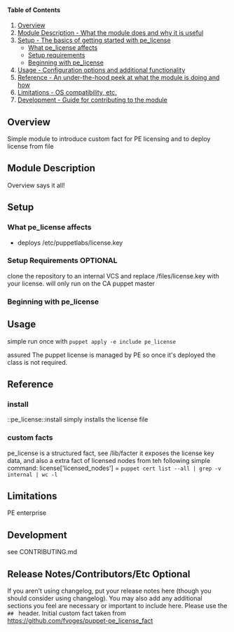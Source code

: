 #### Table of Contents

1. [Overview](#overview)
2. [Module Description - What the module does and why it is useful](#module-description)
3. [Setup - The basics of getting started with pe_license](#setup)
    * [What pe_license affects](#what-pe_license-affects)
    * [Setup requirements](#setup-requirements)
    * [Beginning with pe_license](#beginning-with-pe_license)
4. [Usage - Configuration options and additional functionality](#usage)
5. [Reference - An under-the-hood peek at what the module is doing and how](#reference)
5. [Limitations - OS compatibility, etc.](#limitations)
6. [Development - Guide for contributing to the module](#development)

## Overview

Simple module to introduce custom fact for PE licensing and to deploy license from file

## Module Description

Overview says it all!

## Setup

### What pe_license affects

* deploys /etc/puppetlabs/license.key

### Setup Requirements **OPTIONAL**

clone the repository to an internal VCS and replace <module>/files/license.key with your license.
will only run on the CA puppet master
### Beginning with pe_license


## Usage

simple run once with
`puppet apply -e include pe_license`

assured
The puppet license is managed by PE so once it's deployed the class is not required.

## Reference

### install

::pe_license::install simply installs the license file

### custom facts

pe_license is a structured fact, see /lib/facter
it exposes the license key data, and also a extra fact of licensed nodes from teh following simple command:
license['licensed_nodes'] = `puppet cert list --all | grep -v internal | wc -l`

## Limitations

PE enterprise

## Development

see CONTRIBUTING.md

## Release Notes/Contributors/Etc **Optional**

If you aren't using changelog, put your release notes here (though you should consider using changelog). You may also add any additional sections you feel are necessary or important to include here. Please use the `## ` header.
Initial custom fact taken from https://github.com/fvoges/puppet-pe_license_fact

